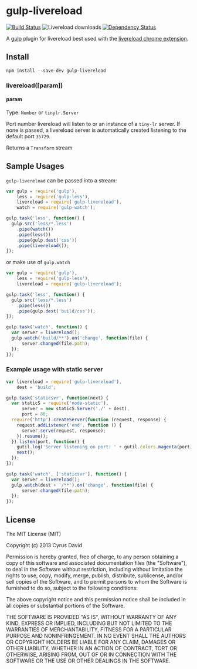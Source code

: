 gulp-livereload
===

[![Build Status](http://img.shields.io/travis/vohof/gulp-livereload/master.svg)](https://travis-ci.org/vohof/gulp-livereload) ![Livereload downloads ](http://img.shields.io/npm/dm/gulp-livereload.svg)  [ ![Dependency Status](https://david-dm.org/vohof/gulp-livereload.png)](https://david-dm.org/vohof/gulp-livereload)

A [gulp](https://github.com/gulpjs/gulp) plugin for livereload best used with the [livereload chrome extension](https://chrome.google.com/webstore/detail/livereload/jnihajbhpnppcggbcgedagnkighmdlei).

Install
---

```
npm install --save-dev gulp-livereload
```

### livereload([param])


#### param
Type: `Number` or `tinylr.Server` <br>

Port number livereload will listen to or an instance of a `tiny-lr` server. If none is passed, a livereload server is automatically created listening to the default port `35729`.

Returns a `Transform` stream

Sample Usages
---

`gulp-livereload` can be passed into a stream:

```javascript
var gulp = require('gulp'),
    less = require('gulp-less'),
    livereload = require('gulp-livereload'),
    watch = require('gulp-watch');

gulp.task('less', function() {
  gulp.src('less/*.less')
    .pipe(watch())
    .pipe(less())
    .pipe(gulp.dest('css'))
    .pipe(livereload());
});
```

or make use of `gulp.watch`

```javascript
var gulp = require('gulp'),
    less = require('gulp-less'),
    livereload = require('gulp-livereload');

gulp.task('less', function() {
  gulp.src('less/*.less')
    .pipe(less())
    .pipe(gulp.dest('build/css'));
});

gulp.task('watch', function() {
  var server = livereload();
  gulp.watch('build/**').on('change', function(file) {
      server.changed(file.path);
  });
});
```

### Example usage with static server

```javascript
var livereload = require('gulp-livereload'),
    dest = 'build';

gulp.task('staticsvr', function(next) {
  var staticS = require('node-static'),
      server = new staticS.Server('./' + dest),
      port = 80;
  require('http').createServer(function (request, response) {
    request.addListener('end', function () {
      server.serve(request, response);
    }).resume();
  }).listen(port, function() {
    gutil.log('Server listening on port: ' + gutil.colors.magenta(port));
    next();
  });
});

gulp.task('watch', ['staticsvr'], function() {
  var server = livereload();
  gulp.watch(dest + '/**').on('change', function(file) {
      server.changed(file.path);
  });
});
```

License
---

The MIT License (MIT)

Copyright (c) 2013 Cyrus David

Permission is hereby granted, free of charge, to any person obtaining a copy of this software and associated documentation files (the "Software"), to deal in the Software without restriction, including without limitation the rights to
use, copy, modify, merge, publish, distribute, sublicense, and/or sell copies of the Software, and to permit persons to whom the Software is furnished to do so, subject to the following conditions:

The above copyright notice and this permission notice shall be included in all copies or substantial portions of the Software.

THE SOFTWARE IS PROVIDED "AS IS", WITHOUT WARRANTY OF ANY KIND, EXPRESS OR IMPLIED, INCLUDING BUT NOT LIMITED TO THE WARRANTIES OF MERCHANTABILITY, FITNESS FOR A PARTICULAR PURPOSE AND NONINFRINGEMENT. IN NO EVENT SHALL THE AUTHORS OR
COPYRIGHT HOLDERS BE LIABLE FOR ANY CLAIM, DAMAGES OR OTHER LIABILITY, WHETHER IN AN ACTION OF CONTRACT, TORT OR OTHERWISE, ARISING FROM, OUT OF OR IN CONNECTION WITH THE SOFTWARE OR THE USE OR OTHER DEALINGS IN THE SOFTWARE.
